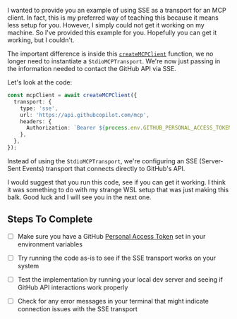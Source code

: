 I wanted to provide you an example of using SSE as a transport for an MCP client. In fact, this is my preferred way of teaching this because it means less setup for you. However, I simply could not get it working on my machine. So I've provided this example for you. Hopefully you can get it working, but I couldn't.

The important difference is inside this [`createMCPClient`](./api/chat.ts) function, we no longer need to instantiate a `StdioMCPTransport`. We're now just passing in the information needed to contact the GitHub API via SSE.

Let's look at the code:

```ts
const mcpClient = await createMCPClient({
  transport: {
    type: 'sse',
    url: 'https://api.githubcopilot.com/mcp',
    headers: {
      Authorization: `Bearer ${process.env.GITHUB_PERSONAL_ACCESS_TOKEN}`,
    },
  },
});
```

Instead of using the `StdioMCPTransport`, we're configuring an SSE (Server-Sent Events) transport that connects directly to GitHub's API.

I would suggest that you run this code, see if you can get it working. I think it was something to do with my strange WSL setup that was just making this balk. Good luck and I will see you in the next one.

## Steps To Complete

- [ ] Make sure you have a GitHub [Personal Access Token](https://docs.github.com/en/authentication/keeping-your-account-and-data-secure/managing-your-personal-access-tokens) set in your environment variables

- [ ] Try running the code as-is to see if the SSE transport works on your system

- [ ] Test the implementation by running your local dev server and seeing if GitHub API interactions work properly

- [ ] Check for any error messages in your terminal that might indicate connection issues with the SSE transport

